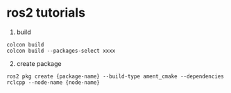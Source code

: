# ros2 tutorials
1. build
```shell
colcon build
colcon build --packages-select xxxx
```
2. create package
```shell
ros2 pkg create {package-name} --build-type ament_cmake --dependencies rclcpp --node-name {node-name}
```
